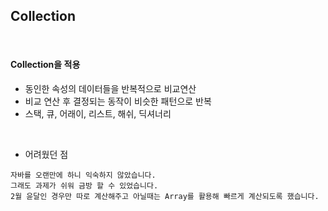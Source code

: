 <h2>Collection</h2>

<br/>

<h4>Collection을 적용</h4>

* 동인한 속성의 데이터들을 반복적으로 비교연산
* 비교 연산 후 결정되는 동작이 비슷한 패턴으로 반복
* 스택, 큐, 어래이, 리스트, 해쉬, 딕셔너리

</br>

* 어려웠던 점

```
자바를 오랜만에 하니 익숙하지 않았습니다.
그래도 과제가 쉬워 금방 할 수 있었습니다.
2월 윤달인 경우만 따로 계산해주고 아닐때는 Array를 활용해 빠르게 계산되도록 했습니다.
```


